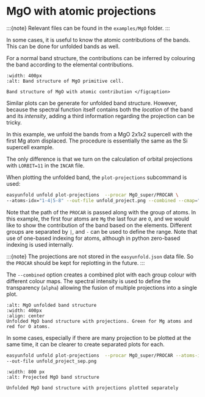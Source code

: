 # MgO with atomic projections

:::{note}
Relevant files can be found in the `examples/MgO` folder.
:::

In some cases, it is useful to know the atomic contributions of the bands.
This can be done for unfolded bands as well.

For a normal band structure, the contributions can be inferred by colouring the band according to the elemental contributions.

```{figure} ../../examples/MgO/MgO/band.png
:width: 400px
:alt: Band structure of MgO primitive cell.

Band structure of MgO with atomic contribution </figcaption>
```

Similar plots can be generate for unfolded band structure. However, because the spectral function itself contains both the *location* of the band and its *intensity*, adding a third information regarding the projection can be tricky.

In this example, we unfold the bands from a MgO 2x1x2 supercell with the first Mg atom displaced. The procedure is essentially the same as the Si supercell example.

The only difference is that we turn on the calculation of orbital projections with `LORBIT=11` in the `INCAR` file.

When plotting the unfolded band, the `plot-projections` subcommand is used:

```bash
easyunfold unfold plot-projections  --procar MgO_super/PROCAR \ 
--atoms-idx="1-4|5-8" --out-file unfold_project.png --combined --cmap="Greens|Reds"
```

Note that the path of the `PROCAR` is passed along with the group of atoms.
In this example, the first four atoms are `Mg` the last four are `O`, and we would
like to show the contribution of the band based on the elements.
Different groups are separated by `|`, and `-` can be used to define the range.
Note that use of one-based indexing for atoms, although in python zero-based indexing is used internally.


:::{note}
The projections are not stored in the `easyunfold.json` data file. So the `PROCAR` should be kept for replotting in the future.
:::

The `--combined` option creates a combined plot with each group colour with different colour maps.
The spectral intensity is used to define the transparency (`alpha`) allowing the fusion of multiple
projections into a single plot.

```{figure} ../../examples/MgO/unfold_project.png
:alt: MgO unfolded band structure
:width: 400px
:align: center
Unfolded MgO band structure with projections. Green for Mg atoms and red for O atoms. 
```


In some cases, especially if there are many projection to be plotted at the same time, it can be clearer to create separated plots for each.

```bash
easyunfold unfold plot-projections  --procar MgO_super/PROCAR --atoms-idx="1-4|5-8" \ 
--out-file unfold_project_sep.png
```

```{figure} ../../examples/MgO/unfold_project_sep.png
:width: 800 px
:alt: Projected MgO band structure  

Unfolded MgO band structure with projections plotted separately
```







